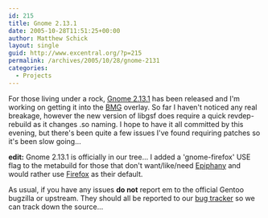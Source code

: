 ```yaml
---
id: 215
title: Gnome 2.13.1
date: 2005-10-28T11:51:25+00:00
author: Matthew Schick
layout: single
guid: http://www.excentral.org/?p=215
permalink: /archives/2005/10/28/gnome-2131
categories:
  - Projects
---
```

For those living under a rock, <a href="http://mail.gnome.org/archives/devel-announce-list/2005-October/msg00003.html">Gnome 2.13.1</a> has been released and I'm working on getting it into the  <a href="http://www.breakmygentoo.net">BMG</a> overlay.  So far I haven't noticed any real breakage, however the new version of libgsf does require a quick revdep-rebuild as it changes .so naming.  I hope to have it all committed by this evening, but there's been quite a few issues I've found requiring patches so it's been slow going...

<strong>edit:</strong>
Gnome 2.13.1 is officially in our tree...   I added a 'gnome-firefox' USE flag to the metabuild for those that don't want/like/need <a href="http://www.gnome.org/projects/epiphany/">Epiphany</a> and would rather use <a href="http://www.mozilla.org/products/firefox/">Firefox</a> as their default.

As usual, if you have any issues <strong>do not</strong> report em to the official Gentoo bugzilla or upstream.  They should all be reported to our <a href="https://bugs.breakmygentoo.net/">bug tracker</a> so we can track down the source...